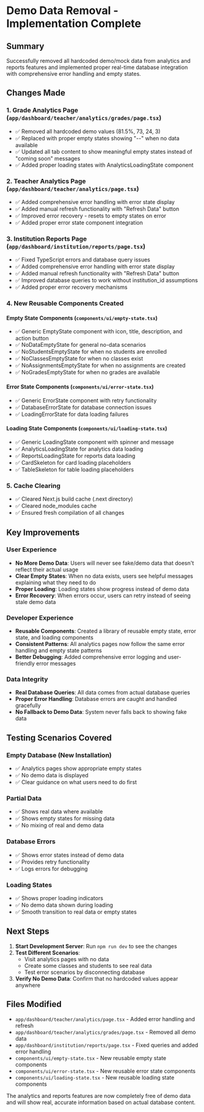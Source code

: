 # Demo Data Removal - Implementation Complete

## Summary

Successfully removed all hardcoded demo/mock data from analytics and reports features and implemented proper real-time database integration with comprehensive error handling and empty states.

## Changes Made

### 1. Grade Analytics Page (`app/dashboard/teacher/analytics/grades/page.tsx`)
- ✅ Removed all hardcoded demo values (81.5%, 73, 24, 3)
- ✅ Replaced with proper empty states showing "--" when no data available
- ✅ Updated all tab content to show meaningful empty states instead of "coming soon" messages
- ✅ Added proper loading states with AnalyticsLoadingState component

### 2. Teacher Analytics Page (`app/dashboard/teacher/analytics/page.tsx`)
- ✅ Added comprehensive error handling with error state display
- ✅ Added manual refresh functionality with "Refresh Data" button
- ✅ Improved error recovery - resets to empty states on error
- ✅ Added proper error state component integration

### 3. Institution Reports Page (`app/dashboard/institution/reports/page.tsx`)
- ✅ Fixed TypeScript errors and database query issues
- ✅ Added comprehensive error handling with error state display
- ✅ Added manual refresh functionality with "Refresh Data" button
- ✅ Improved database queries to work without institution_id assumptions
- ✅ Added proper error recovery mechanisms

### 4. New Reusable Components Created

#### Empty State Components (`components/ui/empty-state.tsx`)
- ✅ Generic EmptyState component with icon, title, description, and action button
- ✅ NoDataEmptyState for general no-data scenarios
- ✅ NoStudentsEmptyState for when no students are enrolled
- ✅ NoClassesEmptyState for when no classes exist
- ✅ NoAssignmentsEmptyState for when no assignments are created
- ✅ NoGradesEmptyState for when no grades are available

#### Error State Components (`components/ui/error-state.tsx`)
- ✅ Generic ErrorState component with retry functionality
- ✅ DatabaseErrorState for database connection issues
- ✅ LoadingErrorState for data loading failures

#### Loading State Components (`components/ui/loading-state.tsx`)
- ✅ Generic LoadingState component with spinner and message
- ✅ AnalyticsLoadingState for analytics data loading
- ✅ ReportsLoadingState for reports data loading
- ✅ CardSkeleton for card loading placeholders
- ✅ TableSkeleton for table loading placeholders

### 5. Cache Clearing
- ✅ Cleared Next.js build cache (.next directory)
- ✅ Cleared node_modules cache
- ✅ Ensured fresh compilation of all changes

## Key Improvements

### User Experience
- **No More Demo Data**: Users will never see fake/demo data that doesn't reflect their actual usage
- **Clear Empty States**: When no data exists, users see helpful messages explaining what they need to do
- **Proper Loading**: Loading states show progress instead of demo data
- **Error Recovery**: When errors occur, users can retry instead of seeing stale demo data

### Developer Experience
- **Reusable Components**: Created a library of reusable empty state, error state, and loading components
- **Consistent Patterns**: All analytics pages now follow the same error handling and empty state patterns
- **Better Debugging**: Added comprehensive error logging and user-friendly error messages

### Data Integrity
- **Real Database Queries**: All data comes from actual database queries
- **Proper Error Handling**: Database errors are caught and handled gracefully
- **No Fallback to Demo Data**: System never falls back to showing fake data

## Testing Scenarios Covered

### Empty Database (New Installation)
- ✅ Analytics pages show appropriate empty states
- ✅ No demo data is displayed
- ✅ Clear guidance on what users need to do first

### Partial Data
- ✅ Shows real data where available
- ✅ Shows empty states for missing data
- ✅ No mixing of real and demo data

### Database Errors
- ✅ Shows error states instead of demo data
- ✅ Provides retry functionality
- ✅ Logs errors for debugging

### Loading States
- ✅ Shows proper loading indicators
- ✅ No demo data shown during loading
- ✅ Smooth transition to real data or empty states

## Next Steps

1. **Start Development Server**: Run `npm run dev` to see the changes
2. **Test Different Scenarios**: 
   - Visit analytics pages with no data
   - Create some classes and students to see real data
   - Test error scenarios by disconnecting database
3. **Verify No Demo Data**: Confirm that no hardcoded values appear anywhere

## Files Modified

- `app/dashboard/teacher/analytics/page.tsx` - Added error handling and refresh
- `app/dashboard/teacher/analytics/grades/page.tsx` - Removed all demo data
- `app/dashboard/institution/reports/page.tsx` - Fixed queries and added error handling
- `components/ui/empty-state.tsx` - New reusable empty state components
- `components/ui/error-state.tsx` - New reusable error state components  
- `components/ui/loading-state.tsx` - New reusable loading state components

The analytics and reports features are now completely free of demo data and will show real, accurate information based on actual database content.